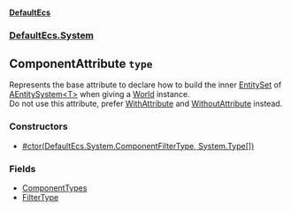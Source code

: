 #### [DefaultEcs](./DefaultEcs.md 'DefaultEcs')
### [DefaultEcs.System](./DefaultEcs.md#DefaultEcs-System 'DefaultEcs.System')
## ComponentAttribute `type`
Represents the base attribute to declare how to build the inner [EntitySet](./DefaultEcs-EntitySet.md 'DefaultEcs.EntitySet') of [AEntitySystem&lt;T&gt;](./DefaultEcs-System-AEntitySystem-T-.md 'DefaultEcs.System.AEntitySystem&lt;T&gt;') when giving a [World](./DefaultEcs-World.md 'DefaultEcs.World') instance.  
Do not use this attribute, prefer [WithAttribute](./DefaultEcs-System-WithAttribute.md 'DefaultEcs.System.WithAttribute') and [WithoutAttribute](./DefaultEcs-System-WithoutAttribute.md 'DefaultEcs.System.WithoutAttribute') instead.
### Constructors
- [#ctor(DefaultEcs.System.ComponentFilterType, System.Type[])](./DefaultEcs-System-ComponentAttribute--ctor(DefaultEcs-System-ComponentFilterType-_System-Type--).md 'DefaultEcs.System.ComponentAttribute.#ctor(DefaultEcs.System.ComponentFilterType, System.Type[])')
### Fields
- [ComponentTypes](./DefaultEcs-System-ComponentAttribute-ComponentTypes.md 'DefaultEcs.System.ComponentAttribute.ComponentTypes')
- [FilterType](./DefaultEcs-System-ComponentAttribute-FilterType.md 'DefaultEcs.System.ComponentAttribute.FilterType')
